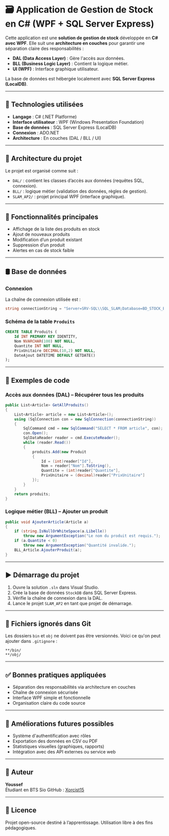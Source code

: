 # 🗃️ Application de Gestion de Stock en C# (WPF + SQL Server Express)

Cette application est une **solution de gestion de stock** développée en **C# avec WPF**. Elle suit une **architecture en couches** pour garantir une séparation claire des responsabilités :

- **DAL (Data Access Layer)** : Gère l'accès aux données.
- **BLL (Business Logic Layer)** : Contient la logique métier.
- **UI (WPF)** : Interface graphique utilisateur.

La base de données est hébergée localement avec **SQL Server Express (LocalDB)**.

---

## 🧰 Technologies utilisées

- **Langage** : C# (.NET Platforme)
- **Interface utilisateur** : WPF (Windows Presentation Foundation)
- **Base de données** : SQL Server Express (LocalDB)
- **Connexion** : ADO.NET
- **Architecture** : En couches (DAL / BLL / UI)

---

## 📂 Architecture du projet

Le projet est organisé comme suit :

- `DAL/` : contient les classes d’accès aux données (requêtes SQL, connexion).
- `BLL/` : logique métier (validation des données, règles de gestion).
- `SLAM_AP2/` : projet principal WPF (interface graphique).

---

## 🎯 Fonctionnalités principales

- Affichage de la liste des produits en stock
- Ajout de nouveaux produits
- Modification d’un produit existant
- Suppression d’un produit
- Alertes en cas de stock faible

---

## 🛢️ Base de données

### Connexion

La chaîne de connexion utilisée est :

```csharp
string connectionString = "Server=SRV-SQL\\SQL_SLAM;Database=BD_STOCK_BEN_HASSINE;Trusted_Connection=True;";
```

### Schéma de la table `Produits`

```sql
CREATE TABLE Produits (
    Id INT PRIMARY KEY IDENTITY,
    Nom NVARCHAR(100) NOT NULL,
    Quantite INT NOT NULL,
    PrixUnitaire DECIMAL(10,2) NOT NULL,
    DateAjout DATETIME DEFAULT GETDATE()
);
```

---

## 🧠 Exemples de code

### Accès aux données (DAL) – Récupérer tous les produits

```csharp
public List<Article> GetAllProduits()
{
    List<Article> article = new List<Article>();
    using (SqlConnection con = new SqlConnection(connectionString))
    {
        SqlCommand cmd = new SqlCommand("SELECT * FROM article", con);
        con.Open();
        SqlDataReader reader = cmd.ExecuteReader();
        while (reader.Read())
        {
            produits.Add(new Produit
            {
                Id = (int)reader["Id"],
                Nom = reader["Nom"].ToString(),
                Quantite = (int)reader["Quantite"],
                PrixUnitaire = (decimal)reader["PrixUnitaire"]
            });
        }
    }
    return produits;
}
```

### Logique métier (BLL) – Ajouter un produit

```csharp
public void AjouterArticle(Article a)
{
    if (string.IsNullOrWhiteSpace(a.Libelle))
        throw new ArgumentException("Le nom du produit est requis.");
    if (a.Quantite < 0)
        throw new ArgumentException("Quantité invalide.");
    BLL_Article.AjouterProduit(a);
}
```

---

## ▶️ Démarrage du projet

1. Ouvre la solution `.sln` dans Visual Studio.
2. Crée la base de données `StockDB` dans SQL Server Express.
3. Vérifie la chaîne de connexion dans la DAL.
4. Lance le projet `SLAM_AP2` en tant que projet de démarrage.

---

## 🧼 Fichiers ignorés dans Git

Les dossiers `bin` et `obj` ne doivent pas être versionnés. Voici ce qu'on peut ajouter dans `.gitignore` :

```
**/bin/
**/obj/
```

---

## ✅ Bonnes pratiques appliquées

- Séparation des responsabilités via architecture en couches
- Chaîne de connexion sécurisée
- Interface WPF simple et fonctionnelle
- Organisation claire du code source

---

## 🚀 Améliorations futures possibles

- Système d'authentification avec rôles
- Exportation des données en CSV ou PDF
- Statistiques visuelles (graphiques, rapports)
- Intégration avec des API externes ou service web

---

## 👤 Auteur

**Youssef**  
Étudiant en BTS Sio
GitHub : [Xorcist15](https://github.com/Xorcist15)

---

## 📝 Licence

Projet open-source destiné à l’apprentissage. Utilisation libre à des fins pédagogiques.
